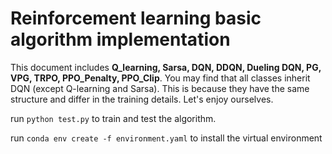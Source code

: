 # Reinforcement learning basic algorithm implementation

This document includes **Q_learning, Sarsa, DQN, DDQN, Dueling DQN,  PG, VPG, TRPO, PPO_Penalty, PPO_Clip**. You may find that all classes inherit DQN (except Q-learning and Sarsa). This is because they have the same structure and differ in the training details. Let's enjoy ourselves.

run `python test.py` to train and test the algorithm. 

run `conda env create -f environment.yaml` to install the virtual environment



